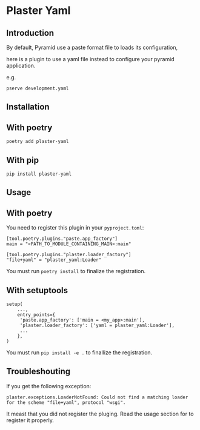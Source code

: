 # Plaster Yaml

## Introduction

By default, Pyramid use a paste format file to loads its configuration,

here is a plugin to use a yaml file instead to configure your pyramid
application.

e.g.

```
pserve development.yaml
```

## Installation

## With poetry

```
poetry add plaster-yaml
```

## With pip

```
pip install plaster-yaml
```

## Usage

## With poetry

You need to register this plugin in your `pyproject.toml`:


```
[tool.poetry.plugins."paste.app_factory"]
main = "<PATH_TO_MODULE_CONTAINING_MAIN>:main"

[tool.poetry.plugins."plaster.loader_factory"]
"file+yaml" = "plaster_yaml:Loader"
```

You must run `poetry install` to finalize the registration.

## With setuptools

```
setup(
    ...,
    entry_points={
     'paste.app_factory': ['main = <my_app>:main'],
     'plaster.loader_factory': ['yaml = plaster_yaml:Loader'],
     ...
    },
)
```

You must run `pip install -e .` to finallize the registration.

## Troubleshouting

If you get the following exception:

```
plaster.exceptions.LoaderNotFound: Could not find a matching loader for the scheme "file+yaml", protocol "wsgi".
```

It meast that you did not register the pluging. Read the usage section
for to register it properly.

